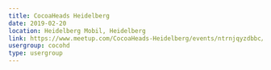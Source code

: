 ```yaml
---
title: CocoaHeads Heidelberg
date: 2019-02-20
location: Heidelberg Mobil, Heidelberg
link: https://www.meetup.com/CocoaHeads-Heidelberg/events/ntrnjqyzdbbc/
usergroup: cocohd
type: usergroup
---
```

